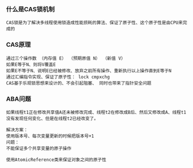 ### 什么是CAS锁机制
    CAS锁是为了解决多线程使用锁造成性能损耗的算法、保证了原子性、这个原子性是由CPU来完成的

### CAS原理
    通过三个操作数 （内存值 E） （预期原值 N） （新值 V）
    如果E等于N、则将V覆盖E
    如果E不等于N、说明E已经被修改、放弃之前所有操作、重新执行以上操作直到E等于N
    通过汇编指令实现、保证了原子性： lock cmpxchg 
    CAS基于乐观锁思想来设计的、不会引起阻塞、 同时也带来了指针安全问题

### ABA问题
    如果线程t1正在修改共享值A还未被修改完成、线程t2在修改成B后、然后又修改成A、线程t1没有发现任何变化、但是在线程t2已经改变了。

    解决方案：
    使用版本号、每次变量更新的时候把版本号+1
    问题：
    不能保证多个共享变量的原子操作

    使用AtomicReference类来保证对象之间的原子性
